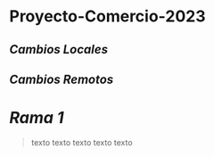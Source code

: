 # Proyecto-Comercio-2023

## *Cambios Locales*
## *Cambios Remotos*

# *Rama 1*
> texto texto texto texto texto